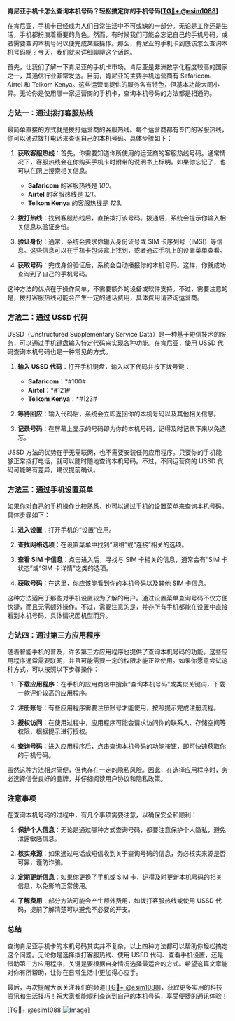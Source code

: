 **肯尼亚手机卡怎么查询本机号码？轻松搞定你的手机号码[[TG💪+ @esim1088](https://t.me/s/esim1088)]**

在肯尼亚，手机卡已经成为人们日常生活中不可或缺的一部分。无论是工作还是生活，手机都扮演着重要的角色。然而，有时候我们可能会忘记自己的手机号码，或者需要查询本机号码以便完成某些操作。那么，肯尼亚的手机卡到底该怎么查询本机号码呢？今天，我们就来详细聊聊这个话题。

首先，让我们了解一下肯尼亚的手机卡市场。肯尼亚是非洲数字化程度较高的国家之一，其通信行业非常发达。目前，肯尼亚的主要手机运营商有 Safaricom、Airtel 和 Telkom Kenya。这些运营商提供的服务各有特色，但基本功能大同小异。无论你是使用哪一家运营商的手机卡，查询本机号码的方法都是相通的。

### 方法一：通过拨打客服热线

最简单直接的方式就是拨打运营商的客服热线。每个运营商都有专门的客服热线，你可以通过拨打电话来查询自己的本机号码。具体步骤如下：

1. **获取客服热线**：首先，你需要知道你所使用的运营商的客服热线号码。通常情况下，客服热线会在你购买手机卡时附带的说明书上标明。如果你忘记了，也可以在网上搜索相关信息。
   
   - **Safaricom** 的客服热线是 *100*。
   - **Airtel** 的客服热线是 *121*。
   - **Telkom Kenya** 的客服热线是 *123*。

2. **拨打热线**：找到客服热线后，直接拨打该号码。拨通后，系统会提示你输入相关信息以验证身份。

3. **验证身份**：通常，系统会要求你输入身份证号或 SIM 卡序列号（IMSI）等信息。这些信息可以在手机卡包装盒上找到，或者通过手机上的设置菜单查看。

4. **获取号码**：完成身份验证后，系统会自动播报你的本机号码。这样，你就成功查询到了自己的手机号码。

这种方法的优点在于操作简单，不需要额外的设备或软件支持。不过，需要注意的是，拨打客服热线可能会产生一定的通话费用，具体费用请咨询运营商。

### 方法二：通过 USSD 代码

USSD（Unstructured Supplementary Service Data）是一种基于短信技术的服务，可以通过手机键盘输入特定代码来实现各种功能。在肯尼亚，使用 USSD 代码查询本机号码也是一种常见的方式。

1. **输入 USSD 代码**：打开手机键盘，输入以下代码并按下拨号键：

   - **Safaricom**：*#100#
   - **Airtel**：*#121#
   - **Telkom Kenya**：*#123#

2. **等待回应**：输入代码后，系统会立即返回你的本机号码以及其他相关信息。

3. **记录号码**：在屏幕上显示的号码即为你的本机号码，记得及时记录下来以免遗忘。

USSD 方法的优势在于无需联网，也不需要安装任何应用程序。只要你的手机能够正常拨打电话，就可以随时随地查询本机号码。不过，不同运营商的 USSD 代码可能略有差异，建议提前确认。

### 方法三：通过手机设置菜单

如果你对自己的手机操作比较熟悉，也可以通过手机的设置菜单来查询本机号码。具体步骤如下：

1. **进入设置**：打开手机的“设置”应用。

2. **查找网络选项**：在设置菜单中找到“网络”或“连接”相关的选项。

3. **查看 SIM 卡信息**：点击进入后，寻找与 SIM 卡相关的信息，通常会有“SIM 卡状态”或“SIM 卡详情”之类的选项。

4. **获取号码**：在这里，你应该能看到你的本机号码以及其他 SIM 卡信息。

这种方法适用于那些对手机设置较为了解的用户。通过设置菜单查询号码不仅方便快捷，而且无需额外操作。不过，需要注意的是，并非所有手机都能在设置中直接看到本机号码，具体情况因机型而异。

### 方法四：通过第三方应用程序

随着智能手机的普及，许多第三方应用程序也提供了查询本机号码的功能。这些应用程序通常需要联网，并且可能需要一定的权限才能正常使用。如果你愿意尝试这种方式，可以按照以下步骤操作：

1. **下载应用程序**：在手机的应用商店中搜索“查询本机号码”或类似关键词，下载一款评价较高的应用程序。

2. **注册账号**：有些应用程序需要注册账号才能使用，按照提示完成注册流程。

3. **授权访问**：在使用过程中，应用程序可能会请求访问你的联系人、存储空间等权限，根据提示进行授权。

4. **查询号码**：进入应用程序后，点击查询本机号码的功能按钮，即可快速获取你的手机号码。

虽然这种方法相对简便，但也存在一定的隐私风险。因此，在选择应用程序时，务必选择信誉良好的品牌，并仔细阅读用户协议和隐私政策。

### 注意事项

在查询本机号码的过程中，有几个事项需要注意，以确保安全和顺利：

1. **保护个人信息**：无论是通过哪种方式查询号码，都要注意保护个人隐私，避免泄露敏感信息。

2. **核实来源**：如果通过电话或短信收到关于查询号码的信息，务必核实来源是否可靠，谨防诈骗。

3. **定期更新信息**：如果你更换了手机或 SIM 卡，记得及时更新本机号码的相关信息，以免影响正常使用。

4. **了解费用**：部分方法可能会产生额外费用，如拨打客服热线或使用 USSD 代码，提前了解清楚可以避免不必要的开支。

### 总结

查询肯尼亚手机卡的本机号码其实并不复杂，以上四种方法都可以帮助你轻松搞定这个问题。无论你是选择拨打客服热线、使用 USSD 代码、查看手机设置，还是借助第三方应用程序，关键是要根据自身情况选择最适合的方式。希望这篇文章能对你有所帮助，让你在日常生活中更加得心应手。

最后，再次提醒大家关注我们的频道[[TG💪+ @esim1088](https://t.me/s/esim1088)]，获取更多实用的科技资讯和生活技巧！祝大家都能顺利查询到自己的本机号码，享受便捷的通讯体验！

[[TG💪+ @esim1088](https://t.me/s/esim1088) ![Image](https://i.postimg.cc/4NQfJmqS/Snipaste-2025-05-13-00-14-12.png)]